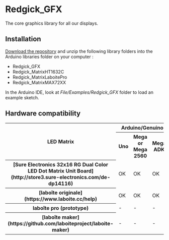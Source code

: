 # Redgick_GFX
The core graphics library for all our displays.

## Installation

[Download the repository](https://github.com/redgick/Redgick_GFX/archive/master.zip) and unzip the following library folders into the Arduino libraries folder on your computer :

 - Redgick_GFX
 - Redgick_MatrixHT1632C
 - Redgick_MatrixLaboitePro
 - Redgick_MatrixMAX72XX

In the Arduino IDE, look at *File/Examples/Redgick_GFX* folder to load an example sketch.

## Hardware compatibility

<table>
<tr>
  <th rowspan=2>LED Matrix</th><th colspan=3>Arduino/Genuino</th><th>ESP8266</th><th rowspan=2>library</th>
</tr>
<tr>
  <th>Uno</th><th>Mega or Mega 2560</th><th>Mega ADK</th><th>NodeMCU</th>
</tr>
<tr>
  <th>[Sure Electronics 32x16 RG Dual Color LED Dot Matrix Unit Board](http://store3.sure-electronics.com/de-dp14116)<td>OK</td><td>OK</td><td>OK</td><td>OK</td><td>Redgick_MatrixHT1632C</td>
</tr>
<tr>
  <th>[laboîte originale](https://www.laboite.cc/help)</th><td>OK</td><td>OK</td><td>OK</td><td>OK</td><td>Redgick_MatrixHT1632C</td>
</tr>
<tr>
  <th>laboîte pro (prototype)</th><td>-</td><td>-</td><td>-</td><td>OK</td><td>Redgick_MatrixLaboitePro</td>
</tr>
<tr>
  <th>[laboîte maker](https://github.com/laboiteproject/laboite-maker)</th><td>-</td><td>-</td><td>-</td><td>OK</td><td>Redgick_MatrixMAX72XX</td>
</tr>
</table>
